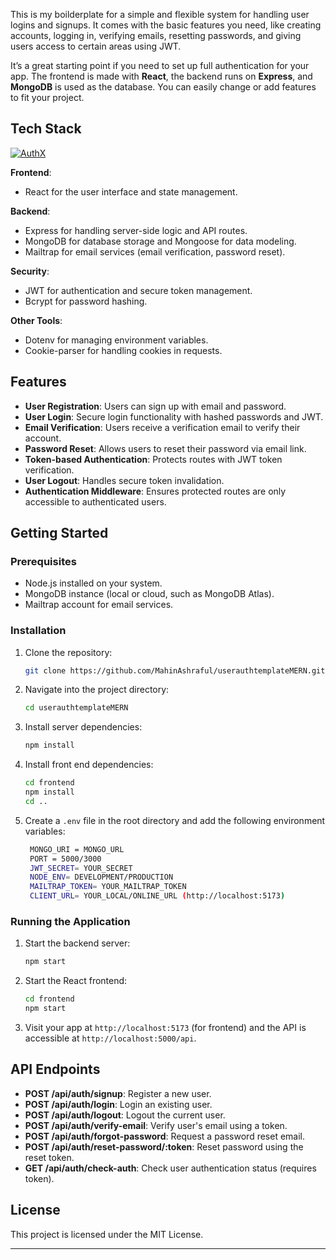 This is my boilderplate for a simple and flexible system for handling user logins and signups. It comes with the basic features you need, like creating accounts, logging in, verifying emails, resetting passwords, and giving users access to certain areas using JWT. 

It’s a great starting point if you need to set up full authentication for your app. The frontend is made with **React**, the backend runs on **Express**, and **MongoDB** is used as the database. You can easily change or add features to fit your project.

## Tech Stack

[![AuthX](https://skillicons.dev/icons?i=react,express,nodejs,mongodb,js,vercel,postman,md,npm,git,github,vscode&perline=6)](https://github.com/ramxcodes)

**Frontend**: 
- React for the user interface and state management.

**Backend**: 
- Express for handling server-side logic and API routes.
- MongoDB for database storage and Mongoose for data modeling.
- Mailtrap for email services (email verification, password reset).

**Security**:
- JWT for authentication and secure token management.
- Bcrypt for password hashing.

**Other Tools**:
- Dotenv for managing environment variables.
- Cookie-parser for handling cookies in requests.

## Features

- **User Registration**: Users can sign up with email and password.
- **User Login**: Secure login functionality with hashed passwords and JWT.
- **Email Verification**: Users receive a verification email to verify their account.
- **Password Reset**: Allows users to reset their password via email link.
- **Token-based Authentication**: Protects routes with JWT token verification.
- **User Logout**: Handles secure token invalidation.
- **Authentication Middleware**: Ensures protected routes are only accessible to authenticated users.

## Getting Started

### Prerequisites

- Node.js installed on your system.
- MongoDB instance (local or cloud, such as MongoDB Atlas).
- Mailtrap account for email services.

### Installation

1. Clone the repository:
   ```bash
   git clone https://github.com/MahinAshraful/userauthtemplateMERN.git
   ```
   
2. Navigate into the project directory:
   ```bash
   cd userauthtemplateMERN
   ```

3. Install server dependencies:
   ```bash
   npm install
   ```

4. Install front end dependencies:
   ```bash
   cd frontend
   npm install
   cd ..
   ```

5. Create a `.env` file in the root directory and add the following environment variables:
   ```bash
    MONGO_URI = MONGO_URL
    PORT = 5000/3000
    JWT_SECRET= YOUR_SECRET
    NODE_ENV= DEVELOPMENT/PRODUCTION
    MAILTRAP_TOKEN= YOUR_MAILTRAP_TOKEN
    CLIENT_URL= YOUR_LOCAL/ONLINE_URL (http://localhost:5173)
   ```

### Running the Application

1. Start the backend server:
   ```bash
   npm start
   ```

2. Start the React frontend:
   ```bash
   cd frontend
   npm start
   ```

3. Visit your app at `http://localhost:5173` (for frontend) and the API is accessible at `http://localhost:5000/api`.

## API Endpoints

- **POST /api/auth/signup**: Register a new user.
- **POST /api/auth/login**: Login an existing user.
- **POST /api/auth/logout**: Logout the current user.
- **POST /api/auth/verify-email**: Verify user's email using a token.
- **POST /api/auth/forgot-password**: Request a password reset email.
- **POST /api/auth/reset-password/:token**: Reset password using the reset token.
- **GET /api/auth/check-auth**: Check user authentication status (requires token).

## License

This project is licensed under the MIT License.

---
